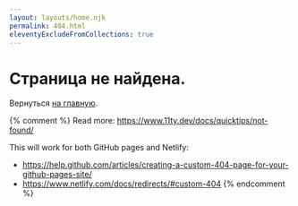 ```yaml
---
layout: layouts/home.njk
permalink: 404.html
eleventyExcludeFromCollections: true
---
```

# Страница не найдена.

Вернуться <a href="{{ '/' | url }}">на главную</a>.

{% comment %}
Read more: https://www.11ty.dev/docs/quicktips/not-found/

This will work for both GitHub pages and Netlify:

* https://help.github.com/articles/creating-a-custom-404-page-for-your-github-pages-site/
* https://www.netlify.com/docs/redirects/#custom-404
{% endcomment %}
